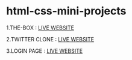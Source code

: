 # html-css-mini-projects
1.THE-BOX : <a href="https://the-box-responsive.vercel.app/">LIVE WEBSITE</a>

2.TWITTER CLONE : <a href="https://twitter-clone-pradeep.vercel.app/">LIVE WEBSITE</a>

3.LOGIN PAGE : <a href="https://pradeep-login-page.vercel.app/">LIVE WEBSITE</a>
